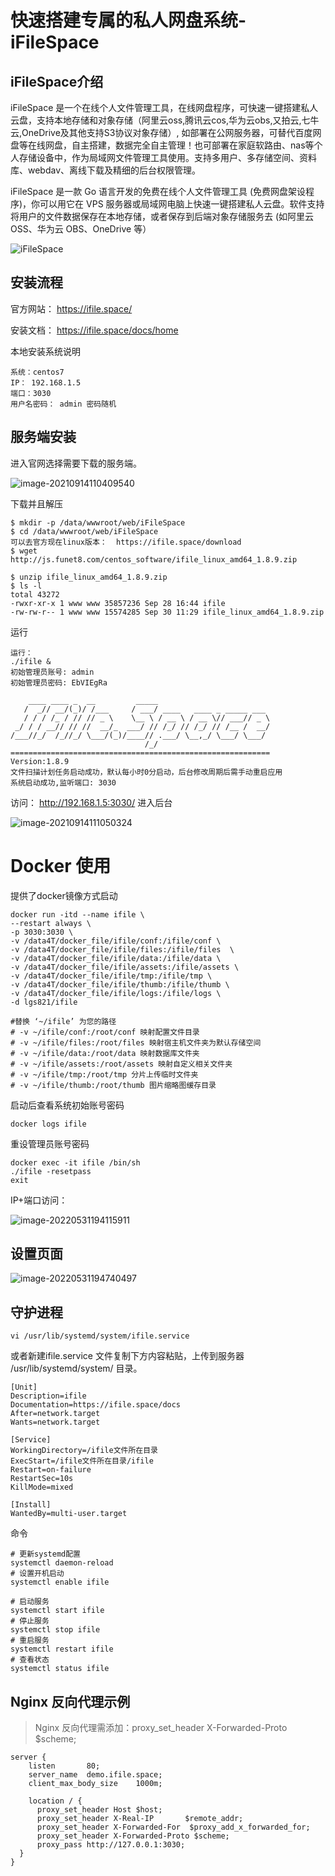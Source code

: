 # 快速搭建专属的私人网盘系统-iFileSpace

## iFileSpace介绍

iFileSpace 是一个在线个人文件管理工具，在线网盘程序，可快速一键搭建私人云盘，支持本地存储和对象存储（阿里云oss,腾讯云cos,华为云obs,又拍云,七牛云,OneDrive及其他支持S3协议对象存储）, 如部署在公网服务器，可替代百度网盘等在线网盘，自主搭建，数据完全自主管理！也可部署在家庭软路由、nas等个人存储设备中，作为局域网文件管理工具使用。支持多用户、多存储空间、资料库、webdav、离线下载及精细的后台权限管理。

iFileSpace 是一款 Go 语言开发的免费在线个人文件管理工具 (免费网盘架设程序)，你可以用它在 VPS 服务器或局域网电脑上快速一键搭建私人云盘。软件支持将用户的文件数据保存在本地存储，或者保存到后端对象存储服务去 (如阿里云 OSS、华为云 OBS、OneDrive 等）

![iFileSpace](https://imgoss.xgss.net/picgo/iFileSpace.jpg?aliyun)

## 安装流程

官方网站： https://ifile.space/

安装文档： https://ifile.space/docs/home

本地安装系统说明

```
系统：centos7
IP： 192.168.1.5
端口：3030
用户名密码： admin 密码随机
```



## 服务端安装

进入官网选择需要下载的服务端。

![image-20210914110409540](images/image-20210914110409540.png)

下载并且解压

```
$ mkdir -p /data/wwwroot/web/iFileSpace
$ cd /data/wwwroot/web/iFileSpace
可以去官方现在linux版本：  https://ifile.space/download
$ wget http://js.funet8.com/centos_software/ifile_linux_amd64_1.8.9.zip

$ unzip ifile_linux_amd64_1.8.9.zip 
$ ls -l
total 43272
-rwxr-xr-x 1 www www 35857236 Sep 28 16:44 ifile
-rw-rw-r-- 1 www www 15574285 Sep 30 11:29 ifile_linux_amd64_1.8.9.zip
```

运行

```
运行：
./ifile &
初始管理员账号: admin
初始管理员密码: EbVIEgRa

    ____ ____ _  __         _____                         
   /  _// __/(_)/ /___     / ___/ ____   ____ _ _____ ___ 
   / / / /_ / // // _ \    \__ \ / __ \ / __ \// ___// _ \
 _/ / / __// // //  __/_  ___/ // /_/ // /_/ // /__ /  __/
/___//_/  /_//_/ \___/(_)/____// .___/ \__,_/ \___/ \___/ 
                              /_/                         
==========================================================
Version:1.8.9
文件扫描计划任务启动成功，默认每小时0分启动，后台修改周期后需手动重启应用
系统启动成功,监听端口: 3030
```

访问： http://192.168.1.5:3030/ 进入后台

![image-20210914111050324](https://imgoss.xgss.net/picgo/image-20210914111050324.png?aliyun)



# Docker 使用

提供了docker镜像方式启动

```
docker run -itd --name ifile \
--restart always \
-p 3030:3030 \
-v /data4T/docker_file/ifile/conf:/ifile/conf \
-v /data4T/docker_file/ifile/files:/ifile/files  \
-v /data4T/docker_file/ifile/data:/ifile/data \
-v /data4T/docker_file/ifile/assets:/ifile/assets \
-v /data4T/docker_file/ifile/tmp:/ifile/tmp \
-v /data4T/docker_file/ifile/thumb:/ifile/thumb \
-v /data4T/docker_file/ifile/logs:/ifile/logs \
-d lgs821/ifile

#替换 ‘~/ifile’ 为您的路径
# -v ~/ifile/conf:/root/conf 映射配置文件目录
# -v ~/ifile/files:/root/files 映射宿主机文件夹为默认存储空间
# -v ~/ifile/data:/root/data 映射数据库文件夹
# -v ~/ifile/assets:/root/assets 映射自定义相关文件夹
# -v ~/ifile/tmp:/root/tmp 分片上传临时文件夹
# -v ~/ifile/thumb:/root/thumb 图片缩略图缓存目录
```

启动后查看系统初始账号密码

```
docker logs ifile
```

重设管理员账号密码

```
docker exec -it ifile /bin/sh
./ifile -resetpass
exit
```

IP+端口访问：

![image-20220531194115911](https://imgoss.xgss.net/picgo/image-20220531194115911.png?aliyun)

## 设置页面

![image-20220531194740497](https://imgoss.xgss.net/picgo/image-20220531194740497.png?aliyun)

## 守护进程

```
vi /usr/lib/systemd/system/ifile.service
```

或者新建ifile.service 文件复制下方内容粘贴，上传到服务器 /usr/lib/systemd/system/ 目录。

```
[Unit]
Description=ifile
Documentation=https://ifile.space/docs
After=network.target
Wants=network.target

[Service]
WorkingDirectory=/ifile文件所在目录
ExecStart=/ifile文件所在目录/ifile
Restart=on-failure
RestartSec=10s
KillMode=mixed

[Install]
WantedBy=multi-user.target
```



命令

```
# 更新systemd配置
systemctl daemon-reload
# 设置开机启动
systemctl enable ifile

# 启动服务
systemctl start ifile
# 停止服务
systemctl stop ifile
# 重启服务
systemctl restart ifile
# 查看状态
systemctl status ifile
```

## Nginx 反向代理示例

> Nginx 反向代理需添加：proxy_set_header X-Forwarded-Proto $scheme;

```
server {
    listen       80;
    server_name  demo.ifile.space;
    client_max_body_size    1000m;

    location / {
      proxy_set_header Host $host;
      proxy_set_header X-Real-IP       $remote_addr;
      proxy_set_header X-Forwarded-For  $proxy_add_x_forwarded_for;
      proxy_set_header X-Forwarded-Proto $scheme; 
      proxy_pass http://127.0.0.1:3030;
  }
}
```

